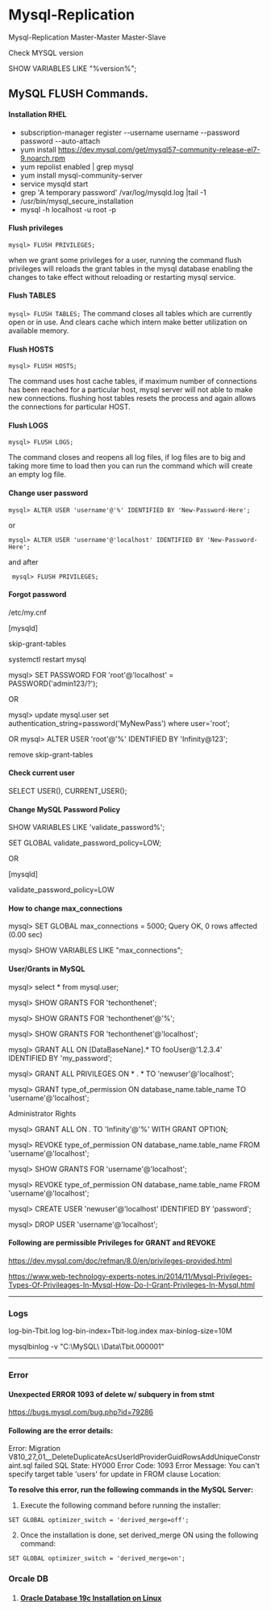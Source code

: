 # Mysql-Replication
Mysql-Replication Master-Master Master-Slave

Check MYSQL version

SHOW VARIABLES LIKE "%version%";


## MySQL FLUSH Commands.

#### Installation RHEL

- subscription-manager register --username username --password password --auto-attach
- yum install https://dev.mysql.com/get/mysql57-community-release-el7-9.noarch.rpm
- yum repolist enabled | grep mysql
- yum install mysql-community-server
- service mysqld start
- grep 'A temporary password' /var/log/mysqld.log |tail -1
- /usr/bin/mysql_secure_installation
- mysql -h localhost -u root -p


#### Flush privileges


``` mysql> FLUSH PRIVILEGES; ```

when we grant some privileges for a user, running the command flush privileges will reloads the grant tables in the mysql database enabling the changes to take effect without reloading or restarting mysql service.


#### Flush TABLES

``` mysql> FLUSH TABLES; ```
The command closes all tables which are currently open or in use. And clears cache which intern make better utilization on available memory.


#### Flush HOSTS

``` mysql> FLUSH HOSTS; ```

The command uses host cache tables, if maximum number of connections has been reached for a particular host, mysql server will not able to make new connections. flushing host tables resets the process and again allows the connections for particular HOST.


#### Flush LOGS

``` mysql> FLUSH LOGS; ```

The command closes and reopens all log files, if log files are to big and taking more time to load then you can run the command which will create an empty log file.


#### Change user password

``` mysql> ALTER USER 'username'@'%' IDENTIFIED BY 'New-Password-Here'; ```

or 

``` mysql> ALTER USER 'username'@'localhost' IDENTIFIED BY 'New-Password-Here'; ```

and after 

``` mysql> FLUSH PRIVILEGES;``` 

#### Forgot password

/etc/my.cnf

[mysqld] 

skip-grant-tables 

systemctl restart mysql

mysql> SET PASSWORD FOR 'root'@'localhost' = PASSWORD('admin123/?');

OR

mysql> update mysql.user set authentication_string=password('MyNewPass') where user='root';

OR
mysql> ALTER USER 'root'@'%' IDENTIFIED BY 'Infinity@123';

remove skip-grant-tables 

#### Check current user

SELECT USER(), CURRENT_USER();


#### Change MySQL Password Policy

SHOW VARIABLES LIKE 'validate_password%';

SET GLOBAL validate_password_policy=LOW;

OR

[mysqld]

validate_password_policy=LOW


#### How to change max_connections

mysql> SET GLOBAL max_connections = 5000;
Query OK, 0 rows affected (0.00 sec)

mysql> SHOW VARIABLES LIKE "max_connections";


#### User/Grants in MySQL

mysql> select * from mysql.user;

mysql> SHOW GRANTS FOR 'techonthenet';

mysql> SHOW GRANTS FOR 'techonthenet'@'%';

mysql> SHOW GRANTS FOR 'techonthenet'@'localhost';

mysql> GRANT ALL ON [DataBaseNane].* TO fooUser@'1.2.3.4' IDENTIFIED BY 'my_password';

mysql> GRANT ALL PRIVILEGES ON * . * TO 'newuser'@'localhost';

mysql> GRANT type_of_permission ON database_name.table_name TO 'username'@'localhost';

Administrator Rights

mysql> GRANT ALL ON *.* TO 'Infinity'@'%' WITH GRANT OPTION;

mysql> REVOKE type_of_permission ON database_name.table_name FROM 'username'@'localhost';

mysql> SHOW GRANTS FOR 'username'@'localhost';

mysql> REVOKE type_of_permission ON database_name.table_name FROM 'username'@'localhost';

mysql> CREATE USER 'newuser'@'localhost' IDENTIFIED BY 'password';

mysql> DROP USER 'username'@'localhost';





#### Following are  permissible Privileges for GRANT and REVOKE

https://dev.mysql.com/doc/refman/8.0/en/privileges-provided.html

https://www.web-technology-experts-notes.in/2014/11/Mysql-Privileges-Types-Of-Privileages-In-Mysql-How-Do-I-Grant-Privileges-In-Mysql.html












--------------------------

### Logs

log-bin-Tbit.log
log-bin-index=Tbit-log.index
max-binlog-size=10M

mysqlbinlog -v "C:\MySQL\ \Data\Tbit.000001"



-----------------------


### Error

#### Unexpected ERROR 1093 of delete w/ subquery in from stmt

https://bugs.mysql.com/bug.php?id=79286

#### Following are the error details:

Error: Migration V810_27_01__DeleteDuplicateAcsUserIdProviderGuidRowsAddUniqueConstraint.sql failed
SQL State: HY000
Error Code: 1093
Error Message: You can't specify target table 'users' for update in FROM clause
Location: <Location where the installation is done>
  
  **To resolve this error, run the following commands in the MySQL Server:**

1. Execute the following command before running the installer:

```SET GLOBAL optimizer_switch = 'derived_merge=off';```

2. Once the installation is done, set derived_merge ON using the following command:

```SET GLOBAL optimizer_switch = 'derived_merge=on';```



  
  ### Orcale DB
  
  
1. #### [Oracle Database 19c Installation on Linux](https://medium.com/geekculture/oracle-database-19c-installation-on-linux-e184dde4ce03)
  
